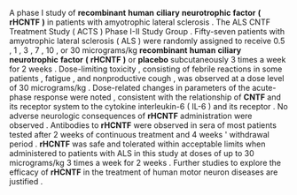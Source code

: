 A phase I study of **recombinant** **human** **ciliary** **neurotrophic** **factor** **(** **rHCNTF** **)** in patients with amyotrophic lateral sclerosis . The ALS CNTF Treatment Study ( ACTS ) Phase I-II Study Group . Fifty-seven patients with amyotrophic lateral sclerosis ( ALS ) were randomly assigned to receive 0.5 , 1 , 3 , 7 , 10 , or 30 micrograms/kg **recombinant** **human** **ciliary** **neurotrophic** **factor** **(** **rHCNTF** **)** or **placebo** subcutaneously 3 times a week for 2 weeks . Dose-limiting toxicity , consisting of febrile reactions in some patients , fatigue , and nonproductive cough , was observed at a dose level of 30 micrograms/kg . Dose-related changes in parameters of the acute-phase response were noted , consistent with the relationship of **CNTF** and its receptor system to the cytokine interleukin-6 ( IL-6 ) and its receptor . No adverse neurologic consequences of **rHCNTF** administration were observed . Antibodies to **rHCNTF** were observed in sera of most patients tested after 2 weeks of continuous treatment and 4 weeks ' withdrawal period . **rHCNTF** was safe and tolerated within acceptable limits when administered to patients with ALS in this study at doses of up to 30 micrograms/kg 3 times a week for 2 weeks . Further studies to explore the efficacy of **rHCNTF** in the treatment of human motor neuron diseases are justified . 